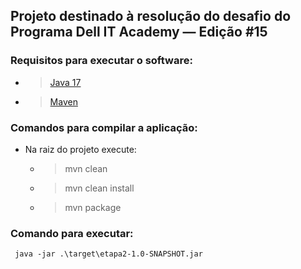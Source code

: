 ## Projeto destinado à resolução do desafio do Programa Dell IT Academy — Edição #15

### Requisitos para executar o software:
   - >[Java 17](https://jdk.java.net/17/)
   - >[Maven](https://maven.apache.org/install.html)
### Comandos para compilar a aplicação:
- Na raiz do projeto execute:
     - >mvn clean
     - >mvn clean install 
     - >mvn package
### Comando para executar:
     java -jar .\target\etapa2-1.0-SNAPSHOT.jar